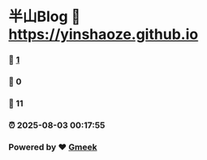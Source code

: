# 半山Blog :link: https://yinshaoze.github.io 
### :page_facing_up: [1](https://yinshaoze.github.io/tag.html) 
### :speech_balloon: 0 
### :hibiscus: 11 
### :alarm_clock: 2025-08-03 00:17:55 
### Powered by :heart: [Gmeek](https://github.com/Meekdai/Gmeek)

